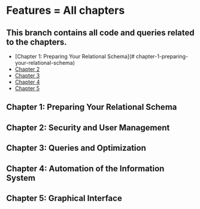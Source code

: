 # Features = All chapters

## This branch contains all code and queries related to the chapters.
- [Chapter 1: Preparing Your Relational Schema](# chapter-1-preparing-your-relational-schema)
- [Chapter 2]()
- [Chapter 3]()
- [Chapter 4]()
- [Chapter 5]()


## Chapter 1: Preparing Your Relational Schema

## Chapter 2: Security and User Management

## Chapter 3: Queries and Optimization

## Chapter 4: Automation of the Information System

## Chapter 5: Graphical Interface

 
